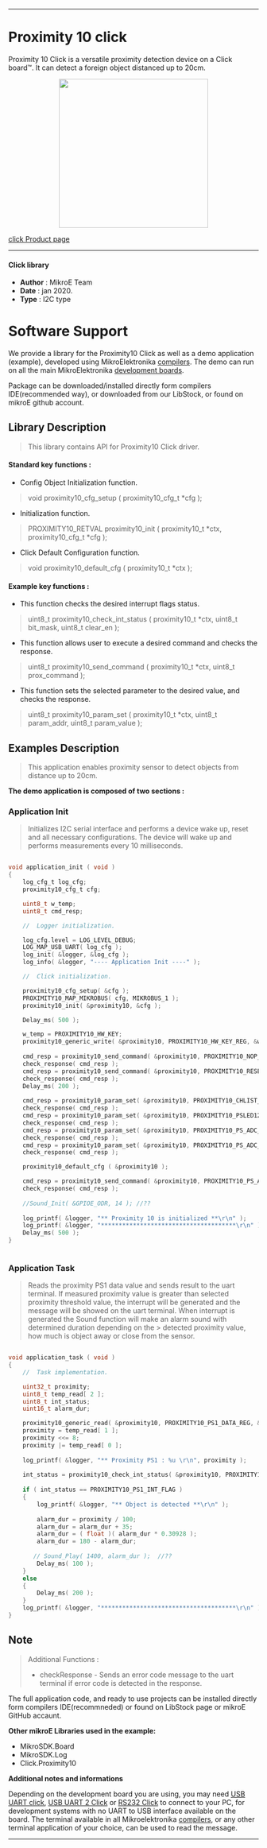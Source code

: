 
---
# Proximity 10 click

Proximity 10 Click is a versatile proximity detection device on a Click board™. It can detect a foreign object distanced up to 20cm.

<p align="center">
  <img src="https://download.mikroe.com/images/click_for_ide/proximity10_click.png" height=300px>
</p>

[click Product page](<https://www.mikroe.com/proximity-10-click>)

---


#### Click library 

- **Author**        : MikroE Team
- **Date**          : jan 2020.
- **Type**          : I2C type


# Software Support

We provide a library for the Proximity10 Click 
as well as a demo application (example), developed using MikroElektronika 
[compilers](https://shop.mikroe.com/compilers). 
The demo can run on all the main MikroElektronika [development boards](https://shop.mikroe.com/development-boards).

Package can be downloaded/installed directly form compilers IDE(recommended way), or downloaded from our LibStock, or found on mikroE github account. 

## Library Description

> This library contains API for Proximity10 Click driver.

#### Standard key functions :

- Config Object Initialization function.
> void proximity10_cfg_setup ( proximity10_cfg_t *cfg ); 
 
- Initialization function.
> PROXIMITY10_RETVAL proximity10_init ( proximity10_t *ctx, proximity10_cfg_t *cfg );

- Click Default Configuration function.
> void proximity10_default_cfg ( proximity10_t *ctx );


#### Example key functions :

- This function checks the desired interrupt flags status.
> uint8_t proximity10_check_int_status ( proximity10_t *ctx, uint8_t bit_mask, uint8_t clear_en );
 
- This function allows user to execute a desired command and checks the response.
> uint8_t proximity10_send_command ( proximity10_t *ctx, uint8_t prox_command );

- This function sets the selected parameter to the desired value, and checks the response.
> uint8_t proximity10_param_set ( proximity10_t *ctx, uint8_t param_addr, uint8_t param_value );

## Examples Description

> This application enables proximity sensor to detect objects from distance up to 20cm.

**The demo application is composed of two sections :**

### Application Init 

> Initializes I2C serial interface and performs a device wake up, reset and 
> all necessary configurations.
> The device will wake up and performs measurements every 10 milliseconds.

```c

void application_init ( void )
{
    log_cfg_t log_cfg;
    proximity10_cfg_t cfg;

    uint8_t w_temp;
    uint8_t cmd_resp;

    //  Logger initialization.

    log_cfg.level = LOG_LEVEL_DEBUG;
    LOG_MAP_USB_UART( log_cfg );
    log_init( &logger, &log_cfg );
    log_info( &logger, "---- Application Init ----" );

    //  Click initialization.

    proximity10_cfg_setup( &cfg );
    PROXIMITY10_MAP_MIKROBUS( cfg, MIKROBUS_1 );
    proximity10_init( &proximity10, &cfg );

    Delay_ms( 500 );

    w_temp = PROXIMITY10_HW_KEY;
    proximity10_generic_write( &proximity10, PROXIMITY10_HW_KEY_REG, &w_temp, 1 );
    
    cmd_resp = proximity10_send_command( &proximity10, PROXIMITY10_NOP_CMD );
    check_response( cmd_resp );
    cmd_resp = proximity10_send_command( &proximity10, PROXIMITY10_RESET_CMD );
    check_response( cmd_resp );
    Delay_ms( 200 );
    
    cmd_resp = proximity10_param_set( &proximity10, PROXIMITY10_CHLIST_PARAM, PROXIMITY10_EN_AUX | PROXIMITY10_EN_ALS_IR | PROXIMITY10_EN_ALS_VIS | PROXIMITY10_EN_PS1 );
    check_response( cmd_resp );
    cmd_resp = proximity10_param_set( &proximity10, PROXIMITY10_PSLED12_SEL_PARAM, PROXIMITY10_LED1_DRIVE_EN );
    check_response( cmd_resp );
    cmd_resp = proximity10_param_set( &proximity10, PROXIMITY10_PS_ADC_MISC_PARAM, PROXIMITY10_NORMAL_SIGNAL_RANGE | PROXIMITY10_NORMAL_PROX_MEAS_MODE );
    check_response( cmd_resp );
    cmd_resp = proximity10_param_set( &proximity10, PROXIMITY10_PS_ADC_GAIN_PARAM, PROXIMITY10_ADC_CLOCK_DIV_4 );
    check_response( cmd_resp );

    proximity10_default_cfg ( &proximity10 );

    cmd_resp = proximity10_send_command( &proximity10, PROXIMITY10_PS_AUTO_CMD );
    check_response( cmd_resp );
    
    //Sound_Init( &GPIOE_ODR, 14 ); //??
    
    log_printf( &logger, "** Proximity 10 is initialized **\r\n" );
    log_printf( &logger, "**************************************\r\n" );
    Delay_ms( 500 );
}
  
```

### Application Task

> Reads the proximity PS1 data value and sends result to the uart terminal.
> If measured proximity value is greater than selected proximity threshold value, the interrupt will be generated and
> the message will be showed on the uart terminal.
> When interrupt is generated the Sound function will make an alarm sound with determined duration depending on the    > detected proximity value,
> how much is object away or close from the sensor.


```c

void application_task ( void )
{
    //  Task implementation.

    uint32_t proximity;
    uint8_t temp_read[ 2 ];
    uint8_t int_status;
    uint16_t alarm_dur;

    proximity10_generic_read( &proximity10, PROXIMITY10_PS1_DATA_REG, &temp_read, 2 );
    proximity = temp_read[ 1 ];
    proximity <<= 8;
    proximity |= temp_read[ 0 ];
    
    log_printf( &logger, "** Proximity PS1 : %u \r\n", proximity );
    
    int_status = proximity10_check_int_status( &proximity10, PROXIMITY10_PS1_INT_FLAG, PROXIMITY10_INT_CLEAR_DIS );
    
    if ( int_status == PROXIMITY10_PS1_INT_FLAG )
    {
        log_printf( &logger, "** Object is detected **\r\n" );
        
        alarm_dur = proximity / 100;
        alarm_dur = alarm_dur + 35;
        alarm_dur = ( float )( alarm_dur * 0.30928 );
        alarm_dur = 180 - alarm_dur;
        
       // Sound_Play( 1400, alarm_dur );  //??
        Delay_ms( 100 );
    }
    else
    {
        Delay_ms( 200 );
    }
    log_printf( &logger, "**************************************\r\n" );
}  

```

## Note

> Additional Functions :
> - checkResponse - Sends an error code message to the uart terminal if error code is detected in the response.

The full application code, and ready to use projects can be  installed directly form compilers IDE(recommneded) or found on LibStock page or mikroE GitHub accaunt.

**Other mikroE Libraries used in the example:** 

- MikroSDK.Board
- MikroSDK.Log
- Click.Proximity10

**Additional notes and informations**

Depending on the development board you are using, you may need 
[USB UART click](https://shop.mikroe.com/usb-uart-click), 
[USB UART 2 Click](https://shop.mikroe.com/usb-uart-2-click) or 
[RS232 Click](https://shop.mikroe.com/rs232-click) to connect to your PC, for 
development systems with no UART to USB interface available on the board. The 
terminal available in all Mikroelektronika 
[compilers](https://shop.mikroe.com/compilers), or any other terminal application 
of your choice, can be used to read the message.



---